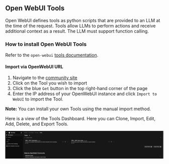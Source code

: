 ## Open WebUI Tools

Open WebUI defines tools as python scripts that are provided to an LLM at the time of the request.
Tools allow LLMs to perform actions and receive additional context as a result. The LLM must support function calling.

### How to install Open WebUI Tools

Refer to the `open-webui` [tools documentation](https://docs.openwebui.com/features/plugin/tools/#import-via-your-openwebui-url).

#### Import via OpenWebUI URL

1. Navigate to the [community site](https://openwebui.com/tools/)
2. Click on the Tool you wish to import
3. Click the blue `Get` button in the top right-hand corner of the page
4. Enter the IP address of your OpenWebUI instance and click `Import to WebUI` to import the Tool.

**Note:** You can install your own Tools using the manual import method.

Here is a view of the Tools Dashboard.
Here you can Clone, Import, Edit, Add, Delete, and Export Tools. 

![tools view](../images/tools-view.png)


